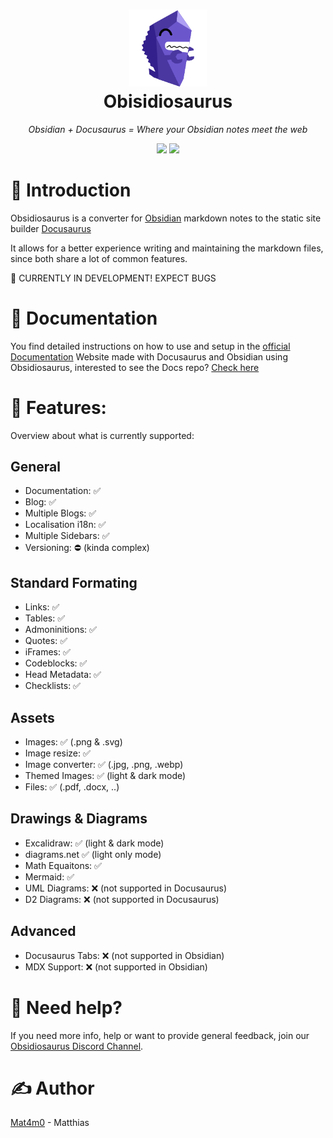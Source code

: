 <h1 align="center">
  <a href=""><img width="124" src="/logo.svg" alt="Obsidiosaurus"></a><br>
  Obisidiosaurus
</h1>

_<p align="center">Obsidian + Docusaurus = Where your Obsidian notes meet the web</p>_

<p align="center">
  <a href=""><img src="https://img.shields.io/badge/license-MIT-blue.svg?label=License&style=flat" /></a>
  <a href=""><img src="https://img.shields.io/badge/PRs-welcome-brightgreen.svg?style=flat" /></a>
  </p>

# 👋 Introduction

Obsidiosaurus is a converter for [Obsidian](https://obsidian.md/) markdown notes to the static site builder [Docusaurus](https://docusaurus.io/)

It allows for a better experience writing and maintaining the markdown files, since both share a lot of common features.

🚧 CURRENTLY IN DEVELOPMENT! EXPECT BUGS

# 👀 Documentation

You find detailed instructions on how to use and setup in the [official Documentation](https://cimsta.github.io/obsidiosaurus-docs/docs/main/Introduction)
Website made with Docusaurus and Obsidian using Obsidiosaurus, interested to see the Docs repo? [Check here](https://github.com/CIMSTA/obsidiosaurus-docs)

# 📃 Features:

Overview about what is currently supported:

## General

-   Documentation: ✅
-   Blog: ✅
-   Multiple Blogs: ✅
-   Localisation i18n: ✅
-   Multiple Sidebars: ✅
-   Versioning: ⛔ (kinda complex)

## Standard Formating

-   Links: ✅
-   Tables: ✅
-   Admoninitions: ✅
-   Quotes: ✅
-   iFrames: ✅
-   Codeblocks: ✅
-   Head Metadata: ✅
-   Checklists: ✅

## Assets

-   Images: ✅ (.png & .svg)
-   Image resize: ✅
-   Image converter: ✅ (.jpg, .png, .webp)
-   Themed Images: ✅ (light & dark mode)
-   Files: ✅ (.pdf, .docx, ..)

## Drawings & Diagrams

-   Excalidraw: ✅ (light & dark mode)
-   diagrams.net ✅ (light only mode)
-   Math Equaitons: ✅
-   Mermaid: ✅
-   UML Diagrams: ❌ (not supported in Docusaurus)
-   D2 Diagrams: ❌ (not supported in Docusaurus)

## Advanced

-   Docusaurus Tabs: ❌ (not supported in Obsidian)
-   MDX Support: ❌ (not supported in Obsidian)

# 💭 Need help?

If you need more info, help or want to provide general feedback, join our [Obsidiosaurus Discord Channel](https://discord.gg/SSGK5tuqJh).

# ✍ Author

[Mat4m0](https://github.com/Mat4m0) - Matthias
